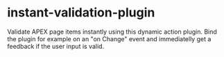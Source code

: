 # instant-validation-plugin
Validate APEX page items instantly using this dynamic action plugin. Bind the plugin for example on an "on Change" event and immediatelly get a feedback if the user input is valid. 
